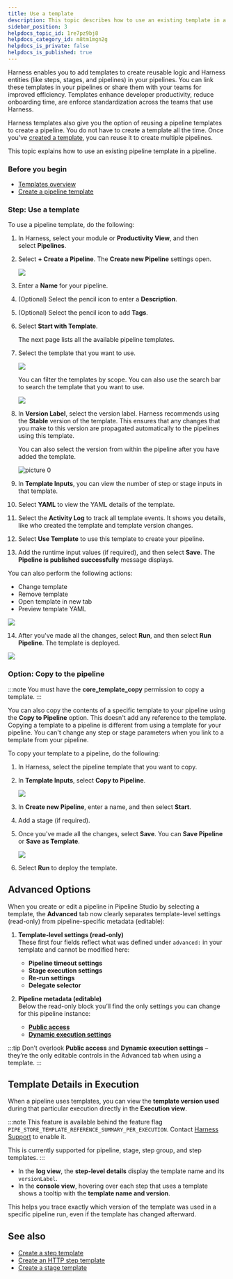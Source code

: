 ```yaml
---
title: Use a template
description: This topic describes how to use an existing template in a pipeline.
sidebar_position: 3
helpdocs_topic_id: 1re7pz9bj8
helpdocs_category_id: m8tm1mgn2g
helpdocs_is_private: false
helpdocs_is_published: true
---
```


Harness enables you to add templates to create reusable logic and Harness entities (like steps, stages, and pipelines) in your pipelines. You can link these templates in your pipelines or share them with your teams for improved efficiency. Templates enhance developer productivity, reduce onboarding time, are enforce standardization across the teams that use Harness.

Harness templates also give you the option of reusing a pipeline templates to create a pipeline. You do not have to create a template all the time. Once you've [created a template](create-pipeline-template.md), you can reuse it to create multiple pipelines.

This topic explains how to use an existing pipeline template in a pipeline.

### Before you begin

* [Templates overview](template.md)
* [Create a pipeline template](create-pipeline-template.md)

### Step: Use a template

To use a pipeline template, do the following:

1. In Harness, select your module or **Productivity View**, and then select **Pipelines**.

2. Select **+ Create a Pipeline**. The **Create new Pipeline** settings open.

    ![](./static/use-a-template-41.png)

3. Enter a **Name** for your pipeline.
4. (Optional) Select the pencil icon to enter a **Description**.
5. (Optional) Select the pencil icon to add **Tags**.

6. Select **Start with Template**.

   The next page lists all the available pipeline templates.

7. Select the template that you want to use.

   ![](./static/use-a-template-42.png)

   You can filter the templates by scope. You can also use the search bar to search the template that you want to use.

   ![](./static/use-a-template-43.png)

8. In **Version Label**, select the version label. Harness recommends using the **Stable** version of the template. This ensures that any changes that you make to this version are propagated automatically to the pipelines using this template.
   
   You can also select the version from within the pipeline after you have added the template.

   ![picture 0](static/c070e05fbf3a000f5fc089c8cc20bc4b70a1782a2cde6508781f40e4fdb343c3.png)  

9. In **Template Inputs**, you can view the number of step or stage inputs in that template.
10. Select **YAML** to view the YAML details of the template.
11. Select the **Activity Log** to track all template events. It shows you details, like who created the template and template version changes.
12. Select **Use Template** to use this template to create your pipeline.
13. Add the runtime input values (if required), and then select **Save**. The **Pipeline is published successfully** message displays.

   You can also perform the following actions:

   * Change template
   * Remove template
   * Open template in new tab
   * Preview template YAML

   ![](./static/use-a-template-44.png)

14. After you've made all the changes, select **Run**, and then select **Run Pipeline**. The template is deployed.

   ![](./static/use-a-template-45.png)

### Option: Copy to the pipeline

:::note
You must have the **core_template_copy** permission to copy a template. 
:::

You can also copy the contents of a specific template to your pipeline using the **Copy to Pipeline** option. This doesn't add any reference to the template. Copying a template to a pipeline is different from using a template for your pipeline. You can't change any step or stage parameters when you link to a template from your pipeline.

To copy your template to a pipeline, do the following:

1. In Harness, select the pipeline template that you want to copy.

2. In **Template Inputs**, select **Copy to Pipeline**.

   ![](./static/use-a-template-46.png)

3. In **Create new Pipeline**, enter a name, and then select **Start**.

4. Add a stage (if required).

5. Once you've made all the changes, select **Save**. You can **Save Pipeline** or **Save as Template**.

   ![](./static/use-a-template-47.png)

6. Select **Run** to deploy the template.

## Advanced Options

When you create or edit a pipeline in Pipeline Studio by selecting a template, the **Advanced** tab now clearly separates template-level settings (read-only) from pipeline-specific metadata (editable):

1. **Template-level settings (read-only)**  
   These first four fields reflect what was defined under `advanced:` in your template and cannot be modified here:
   - **Pipeline timeout settings**  
   - **Stage execution settings**  
   - **Re-run settings**  
   - **Delegate selector**  

2. **Pipeline metadata (editable)**  
   Below the read-only block you’ll find the only settings you can change for this pipeline instance:
   - [**Public access**](/docs/platform/pipelines/executions-and-logs/allow-public-access-to-executions/)
   - [**Dynamic execution settings**](/docs/platform/pipelines/dynamic-execution-pipeline/) 

:::tip 
Don’t overlook **Public access** and **Dynamic execution settings** – they’re the only editable controls in the Advanced tab when using a template.
:::

## Template Details in Execution

When a pipeline uses templates, you can view the **template version used** during that particular execution directly in the **Execution view**.

:::note
This feature is available behind the feature flag `PIPE_STORE_TEMPLATE_REFERENCE_SUMMARY_PER_EXECUTION`. Contact [Harness Support](mailto:support@harness.io) to enable it.

This is currently supported for pipeline, stage, step group, and step templates.
:::

- In the **log view**, the **step-level details** display the template name and its `versionLabel`.
- In the **console view**, hovering over each step that uses a template shows a tooltip with the **template name and version**.

This helps you trace exactly which version of the template was used in a specific pipeline run, even if the template has changed afterward.

<div align="center">
  <DocImage path={require('./static/template-execution.png')} width="80%" height="80%" title="Click to view full size image" />
</div>

## See also

* [Create a step template](run-step-template-quickstart.md)
* [Create an HTTP step template](harness-template-library.md)
* [Create a stage template](add-a-stage-template.md)
